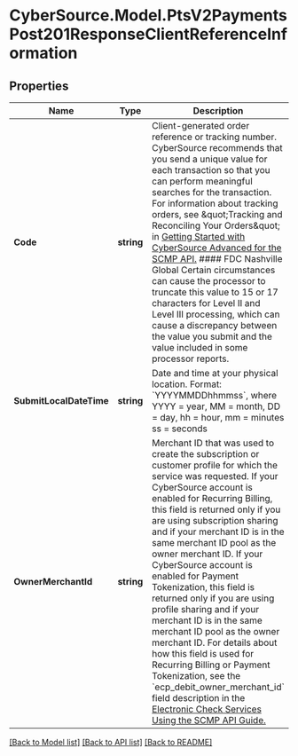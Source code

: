 # CyberSource.Model.PtsV2PaymentsPost201ResponseClientReferenceInformation
## Properties

Name | Type | Description | Notes
------------ | ------------- | ------------- | -------------
**Code** | **string** | Client-generated order reference or tracking number. CyberSource recommends that you send a unique value for each transaction so that you can perform meaningful searches for the transaction.  For information about tracking orders, see \&quot;Tracking and Reconciling Your Orders\&quot; in [Getting Started with CyberSource Advanced for the SCMP API.](https://apps.cybersource.com/library/documentation/dev_guides/Getting_Started_SCMP/html/)  #### FDC Nashville Global Certain circumstances can cause the processor to truncate this value to 15 or 17 characters for Level II and Level III processing, which can cause a discrepancy between the value you submit and the value included in some processor reports.  | [optional] 
**SubmitLocalDateTime** | **string** | Date and time at your physical location.  Format: &#x60;YYYYMMDDhhmmss&#x60;, where YYYY &#x3D; year, MM &#x3D; month, DD &#x3D; day, hh &#x3D; hour, mm &#x3D; minutes ss &#x3D; seconds  | [optional] 
**OwnerMerchantId** | **string** | Merchant ID that was used to create the subscription or customer profile for which the service was requested.  If your CyberSource account is enabled for Recurring Billing, this field is returned only if you are using subscription sharing and if your merchant ID is in the same merchant ID pool as the owner merchant ID.  If your CyberSource account is enabled for Payment Tokenization, this field is returned only if you are using profile sharing and if your merchant ID is in the same merchant ID pool as the owner merchant ID.  For details about how this field is used for Recurring Billing or Payment Tokenization, see the &#x60;ecp_debit_owner_merchant_id&#x60; field description in the [Electronic Check Services Using the SCMP API Guide.](https://apps.cybersource.com/library/documentation/dev_guides/EChecks_SCMP_API/html/)  | [optional] 

[[Back to Model list]](../README.md#documentation-for-models) [[Back to API list]](../README.md#documentation-for-api-endpoints) [[Back to README]](../README.md)

